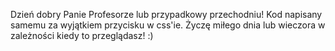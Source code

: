 Dzień dobry Panie Profesorze lub przypadkowy przechodniu!
Kod napisany samemu za wyjątkiem przycisku w css'ie.
Życzę miłego dnia lub wieczora w zależności kiedy to przeglądasz! :)
